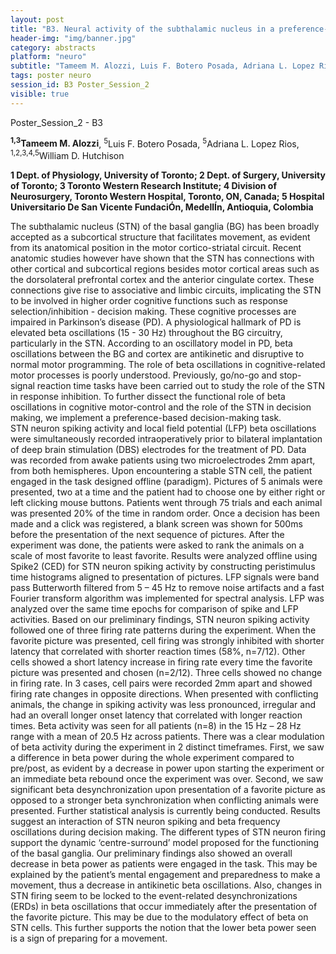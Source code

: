```yaml
---
layout: post
title: "B3. Neural activity of the subthalamic nucleus in a preference-based decision-making task."
header-img: "img/banner.jpg"
category: abstracts
platform: "neuro"
subtitle: "Tameem M. Alozzi, Luis F. Botero Posada, Adriana L. Lopez Rios, William D. Hutchison"
tags: poster neuro
session_id: B3 Poster_Session_2
visible: true
---
```

Poster_Session_2 - B3

**<sup>1,3</sup>Tameem M. Alozzi**, <sup>5</sup>Luis F. Botero Posada, <sup>5</sup>Adriana L. Lopez Rios, <sup>1,2,3,4,5</sup>William D. Hutchison

__1 Dept. of Physiology, University of Toronto; 2 Dept. of Surgery, University of Toronto; 3 Toronto Western Research Institute; 4 Division of Neurosurgery, Toronto Western Hospital, Toronto, ON, Canada; 5 Hospital Universitario De San Vicente FundaciÓn, MedellÍn, Antioquia, Colombia__

The subthalamic nucleus (STN) of the basal ganglia (BG) has been broadly accepted as a subcortical structure that facilitates movement, as evident from its anatomical position in the motor cortico-striatal circuit. Recent anatomic studies however have shown that the STN has connections with other cortical and subcortical regions besides motor cortical areas such as the dorsolateral prefrontal cortex and the anterior cingulate cortex. These connections give rise to associative and limbic circuits, implicating the STN to be involved in higher order cognitive functions such as response selection/inhibition - decision making. These cognitive processes are impaired in Parkinson’s disease (PD). A physiological hallmark of PD is elevated beta oscillations (15 - 30 Hz) throughout the BG circuitry, particularly in the STN. According to an oscillatory model in PD, beta oscillations between the BG and cortex are antikinetic and disruptive to normal motor programming. The role of beta oscillations in cognitive-related motor processes is poorly understood. Previously, go/no-go and stop-signal reaction time tasks have been carried out to study the role of the STN in response inhibition. To further dissect the functional role of beta oscillations in cognitive motor-control and the role of the STN in decision making, we implement a preference-based decision-making task.  
STN neuron spiking activity and local field potential (LFP) beta oscillations were simultaneously recorded intraoperatively prior to bilateral implantation of deep brain stimulation (DBS) electrodes for the treatment of PD. Data was recorded from awake patients using two microelectrodes 2mm apart, from both hemispheres. Upon encountering a stable STN cell, the patient engaged in the task designed offline (paradigm). Pictures of 5 animals were presented, two at a time and the patient had to choose one by either right or left clicking mouse buttons. Patients went through 75 trials and each animal was presented 20% of the time in random order. Once a decision has been made and a click was registered, a blank screen was shown for 500ms before the presentation of the next sequence of pictures. After the experiment was done, the patients were asked to rank the animals on a scale of most favorite to least favorite. Results were analyzed offline using Spike2 (CED) for STN neuron spiking activity by constructing peristimulus time histograms aligned to presentation of pictures. LFP signals were band pass Butterworth filtered from 5 – 45 Hz to remove noise artifacts and a fast Fourier transform algorithm was implemented for spectral analysis. LFP was analyzed over the same time epochs for comparison of spike and LFP activities. 
Based on our preliminary findings, STN neuron spiking activity followed one of three firing rate patterns during the experiment. When the favorite picture was presented, cell firing was strongly inhibited with shorter latency that correlated with shorter reaction times (58%, n=7/12). Other cells showed a short latency increase in firing rate every time the favorite picture was presented and chosen (n=2/12). Three cells showed no change in firing rate. In 3 cases, cell pairs were recorded 2mm apart and showed firing rate changes in opposite directions. When presented with conflicting animals, the change in spiking activity was less pronounced, irregular and had an overall longer onset latency that correlated with longer reaction times. Beta activity was seen for all patients (n=8) in the 15 Hz – 28 Hz range with a mean of 20.5 Hz across patients. There was a clear modulation of beta activity during the experiment in 2 distinct timeframes. First, we saw a difference in beta power during the whole experiment compared to pre/post, as evident by a decrease in power upon starting the experiment or an immediate beta rebound once the experiment was over. Second, we saw significant beta desynchronization upon presentation of a favorite picture as opposed to a stronger beta synchronization when conflicting animals were presented. Further statistical analysis is currently being conducted. 
Results suggest an interaction of STN neuron spiking and beta frequency oscillations during decision making. The different types of STN neuron firing support the dynamic ‘centre-surround’ model proposed for the functioning of the basal ganglia. Our preliminary findings also showed an overall decrease in beta power as patients were engaged in the task. This may be explained by the patient’s mental engagement and preparedness to make a movement, thus a decrease in antikinetic beta oscillations. Also, changes in STN firing seem to be locked to the event-related desynchronizations (ERDs) in beta oscillations that occur immediately after the presentation of the favorite picture. This may be due to the modulatory effect of beta on STN cells. This further supports the notion that the lower beta power seen is a sign of preparing for a movement. 
